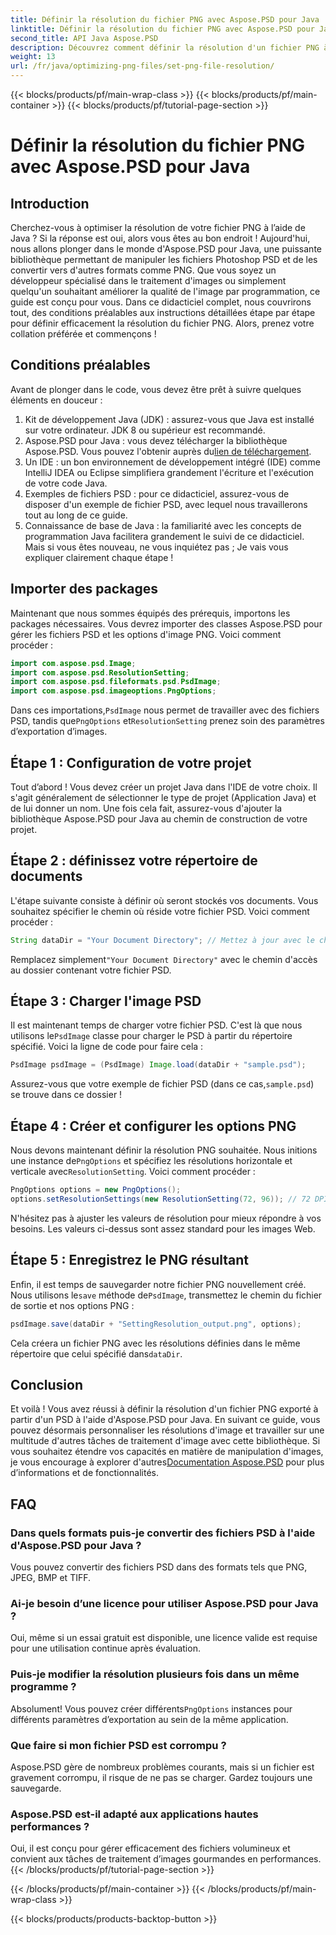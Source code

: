 ```yaml
---
title: Définir la résolution du fichier PNG avec Aspose.PSD pour Java
linktitle: Définir la résolution du fichier PNG avec Aspose.PSD pour Java
second_title: API Java Aspose.PSD
description: Découvrez comment définir la résolution d'un fichier PNG à l'aide d'Aspose.PSD pour Java avec ce didacticiel détaillé étape par étape. Optimisez vos images en un rien de temps.
weight: 13
url: /fr/java/optimizing-png-files/set-png-file-resolution/
---
```


{{< blocks/products/pf/main-wrap-class >}}
{{< blocks/products/pf/main-container >}}
{{< blocks/products/pf/tutorial-page-section >}}

# Définir la résolution du fichier PNG avec Aspose.PSD pour Java

## Introduction
Cherchez-vous à optimiser la résolution de votre fichier PNG à l’aide de Java ? Si la réponse est oui, alors vous êtes au bon endroit ! Aujourd'hui, nous allons plonger dans le monde d'Aspose.PSD pour Java, une puissante bibliothèque permettant de manipuler les fichiers Photoshop PSD et de les convertir vers d'autres formats comme PNG. Que vous soyez un développeur spécialisé dans le traitement d'images ou simplement quelqu'un souhaitant améliorer la qualité de l'image par programmation, ce guide est conçu pour vous. 
Dans ce didacticiel complet, nous couvrirons tout, des conditions préalables aux instructions détaillées étape par étape pour définir efficacement la résolution du fichier PNG. Alors, prenez votre collation préférée et commençons !
## Conditions préalables
 
Avant de plonger dans le code, vous devez être prêt à suivre quelques éléments en douceur :
1. Kit de développement Java (JDK) : assurez-vous que Java est installé sur votre ordinateur. JDK 8 ou supérieur est recommandé.
2.  Aspose.PSD pour Java : vous devez télécharger la bibliothèque Aspose.PSD. Vous pouvez l'obtenir auprès du[lien de téléchargement](https://releases.aspose.com/psd/java/).
3. Un IDE : un bon environnement de développement intégré (IDE) comme IntelliJ IDEA ou Eclipse simplifiera grandement l'écriture et l'exécution de votre code Java.
4. Exemples de fichiers PSD : pour ce didacticiel, assurez-vous de disposer d'un exemple de fichier PSD, avec lequel nous travaillerons tout au long de ce guide.
5. Connaissance de base de Java : la familiarité avec les concepts de programmation Java facilitera grandement le suivi de ce didacticiel. Mais si vous êtes nouveau, ne vous inquiétez pas ; Je vais vous expliquer clairement chaque étape !
## Importer des packages
Maintenant que nous sommes équipés des prérequis, importons les packages nécessaires. Vous devrez importer des classes Aspose.PSD pour gérer les fichiers PSD et les options d'image PNG. Voici comment procéder :
```java
import com.aspose.psd.Image;
import com.aspose.psd.ResolutionSetting;
import com.aspose.psd.fileformats.psd.PsdImage;
import com.aspose.psd.imageoptions.PngOptions;
```
 Dans ces importations,`PsdImage` nous permet de travailler avec des fichiers PSD, tandis que`PngOptions` et`ResolutionSetting` prenez soin des paramètres d’exportation d’images.
## Étape 1 : Configuration de votre projet
Tout d’abord ! Vous devez créer un projet Java dans l'IDE de votre choix. Il s'agit généralement de sélectionner le type de projet (Application Java) et de lui donner un nom. 
Une fois cela fait, assurez-vous d'ajouter la bibliothèque Aspose.PSD pour Java au chemin de construction de votre projet.
## Étape 2 : définissez votre répertoire de documents
L'étape suivante consiste à définir où seront stockés vos documents. Vous souhaitez spécifier le chemin où réside votre fichier PSD. Voici comment procéder :
```java
String dataDir = "Your Document Directory"; // Mettez à jour avec le chemin de votre dossier
```
 Remplacez simplement`"Your Document Directory"` avec le chemin d'accès au dossier contenant votre fichier PSD. 
## Étape 3 : Charger l'image PSD
 Il est maintenant temps de charger votre fichier PSD. C'est là que nous utilisons le`PsdImage` classe pour charger le PSD à partir du répertoire spécifié. 
Voici la ligne de code pour faire cela :
```java
PsdImage psdImage = (PsdImage) Image.load(dataDir + "sample.psd");
```
 Assurez-vous que votre exemple de fichier PSD (dans ce cas,`sample.psd`) se trouve dans ce dossier !
## Étape 4 : Créer et configurer les options PNG
 Nous devons maintenant définir la résolution PNG souhaitée. Nous initions une instance de`PngOptions` et spécifiez les résolutions horizontale et verticale avec`ResolutionSetting`.
Voici comment procéder :
```java
PngOptions options = new PngOptions();
options.setResolutionSettings(new ResolutionSetting(72, 96)); // 72 DPI horizontaux, 96 DPI verticaux
```
N'hésitez pas à ajuster les valeurs de résolution pour mieux répondre à vos besoins. Les valeurs ci-dessus sont assez standard pour les images Web.
## Étape 5 : Enregistrez le PNG résultant
 Enfin, il est temps de sauvegarder notre fichier PNG nouvellement créé. Nous utilisons le`save` méthode de`PsdImage`, transmettez le chemin du fichier de sortie et nos options PNG :
```java
psdImage.save(dataDir + "SettingResolution_output.png", options);
```
 Cela créera un fichier PNG avec les résolutions définies dans le même répertoire que celui spécifié dans`dataDir`.
## Conclusion
Et voilà ! Vous avez réussi à définir la résolution d'un fichier PNG exporté à partir d'un PSD à l'aide d'Aspose.PSD pour Java. En suivant ce guide, vous pouvez désormais personnaliser les résolutions d'image et travailler sur une multitude d'autres tâches de traitement d'image avec cette bibliothèque. Si vous souhaitez étendre vos capacités en matière de manipulation d'images, je vous encourage à explorer d'autres[Documentation Aspose.PSD](https://reference.aspose.com/psd/java/) pour plus d’informations et de fonctionnalités.

## FAQ
### Dans quels formats puis-je convertir des fichiers PSD à l'aide d'Aspose.PSD pour Java ?
Vous pouvez convertir des fichiers PSD dans des formats tels que PNG, JPEG, BMP et TIFF.
### Ai-je besoin d’une licence pour utiliser Aspose.PSD pour Java ?
Oui, même si un essai gratuit est disponible, une licence valide est requise pour une utilisation continue après évaluation.
### Puis-je modifier la résolution plusieurs fois dans un même programme ?
 Absolument! Vous pouvez créer différents`PngOptions` instances pour différents paramètres d’exportation au sein de la même application.
### Que faire si mon fichier PSD est corrompu ?
Aspose.PSD gère de nombreux problèmes courants, mais si un fichier est gravement corrompu, il risque de ne pas se charger. Gardez toujours une sauvegarde.
### Aspose.PSD est-il adapté aux applications hautes performances ?
Oui, il est conçu pour gérer efficacement des fichiers volumineux et convient aux tâches de traitement d’images gourmandes en performances.
{{< /blocks/products/pf/tutorial-page-section >}}

{{< /blocks/products/pf/main-container >}}
{{< /blocks/products/pf/main-wrap-class >}}

{{< blocks/products/products-backtop-button >}}
